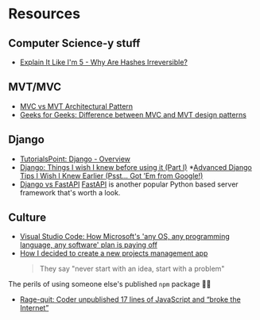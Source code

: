 # Resources

## Computer Science-y stuff

* [Explain It Like I'm 5 - Why Are Hashes Irreversible?](https://robconery.com/theory/why-are-hashes-irreversible/)

## MVT/MVC

* [MVC vs MVT Architectural Pattern](https://medium.com/dsc-umit/mvc-vs-mvt-architectural-pattern-d306a56dce55)
* [Geeks for Geeks: Difference between MVC and MVT design patterns](https://www.geeksforgeeks.org/difference-between-mvc-and-mvt-design-patterns/)

## Django

* [TutorialsPoint: Django - Overview](https://www.tutorialspoint.com/django/django_overview.htm)
* [Django: Things I wish I knew before using it (Part I)](https://medium.com/healthify-tech/django-things-i-wish-i-knew-before-using-it-part-i-5af75beb1480)
*[Advanced Django Tips I Wish I Knew Earlier (Psst… Got ’Em from Google!)](https://python.plainenglish.io/advanced-django-tips-i-wish-i-knew-earlier-psst-got-em-from-google-2f78d805c605)
* [Django vs FastAPI](https://medium.com/@ShortHills_Tech/django-vs-fast-api-a-detailed-comparison-df8d00f3c3b2)
  [FastAPI](https://fastapi.tiangolo.com/) is another popular Python based server framework that's worth a look.

## Culture

* [Visual Studio Code: How Microsoft's 'any OS, any programming language, any software' plan is paying off](https://www.zdnet.com/article/visual-studio-code-how-microsofts-any-os-any-programming-language-any-software-plan-is-paying-off/)
* [How I decided to create a new projects management app](https://flaviocopes.com/new-projects-management-app/)
  > They say "never start with an idea, start with a problem"

The perils of using someone else's published `npm` package 😬😬

* [Rage-quit: Coder unpublished 17 lines of JavaScript and “broke the Internet”](https://arstechnica.com/information-technology/2016/03/rage-quit-coder-unpublished-17-lines-of-javascript-and-broke-the-internet/)
